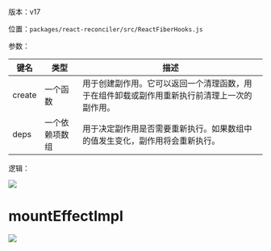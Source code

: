 版本：v17

位置：`packages/react-reconciler/src/ReactFiberHooks.js`

参数：

| 键名   | 类型           | 描述                                                         |
| ------ | -------------- | ------------------------------------------------------------ |
| create | 一个函数       | 用于创建副作用。它可以返回一个清理函数，用于在组件卸载或副作用重新执行前清理上一次的副作用。 |
| deps   | 一个依赖项数组 | 用于决定副作用是否需要重新执行。如果数组中的值发生变化，副作用将会重新执行。 |

逻辑：

![](https://gitee.com/lao-jiawei/photo-gallery/raw/master/images/react/mountEffect_1.jfif)

# mountEffectImpl

![](https://gitee.com/lao-jiawei/photo-gallery/raw/master/images/react/mountEffect_2.jfif)